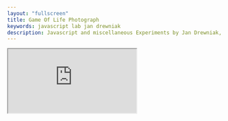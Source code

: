 ```yaml
---
layout: "fullscreen"
title: Game Of Life Photograph
keywords: javascript lab jan drewniak
description: Javascript and miscellaneous Experiments by Jan Drewniak, Game of life photograph.
---
```


<iframe src="http://j4n-co.github.io/game-of-life-photograph/"></iframe>